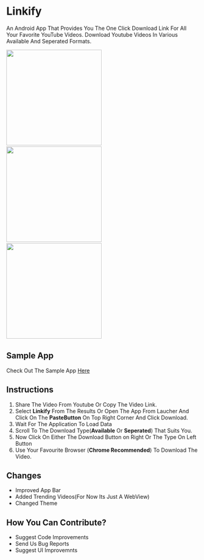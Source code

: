 # Linkify

An Android App That Provides You The One Click Download Link For All Your Favorite YouTube Videos.
Download Youtube Videos In Various Available And Seperated Formats. 

<img src="https://raw.githubusercontent.com/naseemali925/Linkify/master/images/initial.png" width="250">&nbsp;&nbsp;&nbsp;&nbsp;&nbsp;&nbsp;&nbsp;&nbsp;&nbsp;&nbsp;&nbsp;&nbsp;
<img src="https://raw.githubusercontent.com/naseemali925/Linkify/master/images/share.png" width="250">&nbsp;&nbsp;&nbsp;&nbsp;&nbsp;&nbsp;&nbsp;&nbsp;&nbsp;&nbsp;&nbsp;&nbsp;
<img src="https://raw.githubusercontent.com/naseemali925/Linkify/master/images/formats.png" width="250">&nbsp;&nbsp;&nbsp;&nbsp;&nbsp;&nbsp;&nbsp;&nbsp;&nbsp;&nbsp;&nbsp;&nbsp;

## Sample App

Check Out The Sample App <a href="https://github.com/naseemali925/Linkify/tree/master/testApp">Here</a>


## Instructions

<ol>
  <li>
    Share The Video From Youtube Or Copy The Video Link.
  </li>
  <li>
    Select <b>Linkify</b> From The Results Or Open The App From Laucher And Click On The <b>PasteButton</b> On Top Right Corner And Click Download.
  </li>
  <li>
    Wait For The Application To Load Data
  </li>
  <li>
    Scroll To The Download Type(<b>Available</b> Or <b>Seperated</b>) That Suits You.
  </li>
  <li>
    Now Click On Either The Download Button on Right Or The Type On Left Button
  </li>
  <li>
    Use Your Favourite Browser (<b>Chrome Recommended</b>) To Download The Video.
  </li>
  </ol>
  
  ## Changes
  <ul>
  <li>Improved App Bar</li>
  <li>Added Trending Videos(For Now Its Just A WebView)</li>
  <li>Changed Theme</li>
  </ul>
  
  ## How You Can Contribute?
  
  <ul>
  <li>Suggest Code Improvements</li>
  <li>Send Us Bug Reports</li>
  <li>Suggest UI Improvemnts</li>
</ul>

